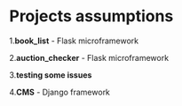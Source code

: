 # Projects assumptions

1.**book_list** - Flask microframework

2.**auction_checker** - Flask microframework

3.**testing some issues**

4.**CMS** - Django framework
